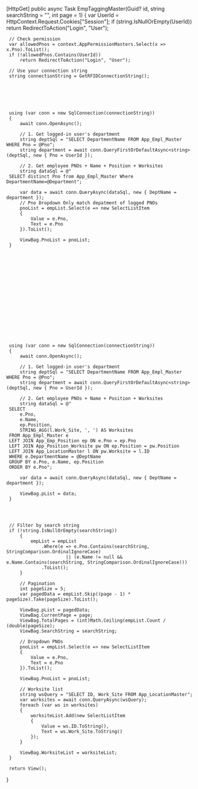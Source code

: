  [HttpGet]
 public async Task<IActionResult> EmpTaggingMaster(Guid? id, string searchString = "", int page = 1)
 {
     var UserId = HttpContext.Request.Cookies["Session"];
     if (string.IsNullOrEmpty(UserId))
         return RedirectToAction("Login", "User");

     // Check permission
     var allowedPnos = context.AppPermissionMasters.Select(x => x.Pno).ToList();
     if (!allowedPnos.Contains(UserId))
         return RedirectToAction("Login", "User");

     // Use your connection string
     string connectionString = GetRFIDConnectionString();






     using (var conn = new SqlConnection(connectionString))
     {
         await conn.OpenAsync();

         // 1. Get logged-in user's department
         string deptSql = "SELECT DepartmentName FROM App_Empl_Master WHERE Pno = @Pno";
         string department = await conn.QueryFirstOrDefaultAsync<string>(deptSql, new { Pno = UserId });

         // 2. Get employee PNOs + Name + Position + Worksites
         string dataSql = @"
     SELECT distinct Pno from App_Empl_Master Where DepartmentName=@Department";

         var data = await conn.QueryAsync(dataSql, new { DeptName = department });
         // Pno Dropdown Only match depatment of logged PNOs
         pnoList = empList.Select(e => new SelectListItem
         {
             Value = e.Pno,
             Text = e.Pno
         }).ToList();

         ViewBag.PnoList = pnoList;
     }


















     using (var conn = new SqlConnection(connectionString))
     {
         await conn.OpenAsync();

         // 1. Get logged-in user's department
         string deptSql = "SELECT DepartmentName FROM App_Empl_Master WHERE Pno = @Pno";
         string department = await conn.QueryFirstOrDefaultAsync<string>(deptSql, new { Pno = UserId });

         // 2. Get employee PNOs + Name + Position + Worksites
         string dataSql = @"
     SELECT 
         e.Pno,
         e.Name,
         ep.Position,
         STRING_AGG(l.Work_Site, ', ') AS Worksites
     FROM App_Empl_Master e
     LEFT JOIN App_Emp_Position ep ON e.Pno = ep.Pno
     LEFT JOIN App_Position_Worksite pw ON ep.Position = pw.Position
     LEFT JOIN App_LocationMaster l ON pw.Worksite = l.ID
     WHERE e.DepartmentName = @DeptName
     GROUP BY e.Pno, e.Name, ep.Position
     ORDER BY e.Pno";

         var data = await conn.QueryAsync(dataSql, new { DeptName = department });

         ViewBag.pList = data;
     }




     // Filter by search string
     if (!string.IsNullOrEmpty(searchString))
         {
             empList = empList
                 .Where(e => e.Pno.Contains(searchString, StringComparison.OrdinalIgnoreCase)
                          || (e.Name != null && e.Name.Contains(searchString, StringComparison.OrdinalIgnoreCase)))
                 .ToList();
         }

         // Pagination
         int pageSize = 5;
         var pagedData = empList.Skip((page - 1) * pageSize).Take(pageSize).ToList();

         ViewBag.pList = pagedData;
         ViewBag.CurrentPage = page;
         ViewBag.TotalPages = (int)Math.Ceiling(empList.Count / (double)pageSize);
         ViewBag.SearchString = searchString;

         // Dropdown PNOs
         pnoList = empList.Select(e => new SelectListItem
         {
             Value = e.Pno,
             Text = e.Pno
         }).ToList();

         ViewBag.PnoList = pnoList;

         // Worksite list
         string wsQuery = "SELECT ID, Work_Site FROM App_LocationMaster";
         var worksites = await conn.QueryAsync(wsQuery);
         foreach (var ws in worksites)
         {
             worksiteList.Add(new SelectListItem
             {
                 Value = ws.ID.ToString(),
                 Text = ws.Work_Site.ToString()
             });
         }

         ViewBag.WorksiteList = worksiteList;
     }

     return View();
 }

